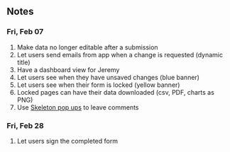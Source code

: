 ## Notes

### Fri, Feb 07

1. Make data no longer editable after a submission
2. Let users send emails from app when a change is requested (dynamic title)
3. Have a dashboard view for Jeremy
4. Let users see when they have unsaved changes (blue banner)
5. Let users see when their form is locked (yellow banner)
6. Locked pages can have their data downloaded (csv, PDF, charts as PNG)
7. Use [Skeleton pop ups](https://www.skeleton.dev/utilities/popups) to leave comments

### Fri, Feb 28

1. Let users sign the completed form

